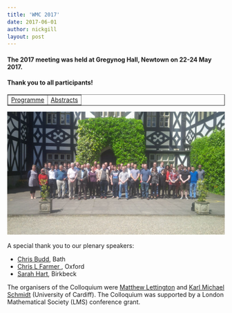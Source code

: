 ```yaml
---
title: 'WMC 2017'
date: 2017-06-01
author: nickgill
layout: post
---
```



#### The 2017 meeting was held at Gregynog Hall, Newtown on 22-24 May 2017. 

#### Thank you to all participants!

<style>
.tablelines table, .tablelines td, .tablelines th {
        border: 1px solid black;
        }
</style>


<p>
<table width="100%" border="1">
  <tr>
    <td align="center"><a href = "https://www.cardiff.ac.uk/conferences/welsh-mathematics-colloquium-2017/programme">Programme</a> </td><td align="center"> <a href = "https://www.cardiff.ac.uk/conferences/welsh-mathematics-colloquium-2017/scientific-programme">Abstracts</a> </td></tr></table>
</p>

<img style="float: center;" src="cardiff2017.jpg" width="750pt" alt="WIMCS2017" />


A special thank you to our plenary speakers:

- [Chris Budd](http://people.bath.ac.uk/mascjb/), Bath
- [Chris L Farmer ](https://www.maths.ox.ac.uk/people/chris.farmer), Oxford
- [Sarah Hart](http://www.bbk.ac.uk/ems/faculty/hart), Birkbeck

The organisers of the Colloquium were [Matthew Lettington](http://www.cardiff.ac.uk/people/view/140706-lettington-matthew) and [Karl Michael Schmidt](http://www.cardiff.ac.uk/people/view/98668-schmidt-karl) (University of Cardiff). The Colloquium was supported by a London Mathematical Society (LMS) conference grant.


